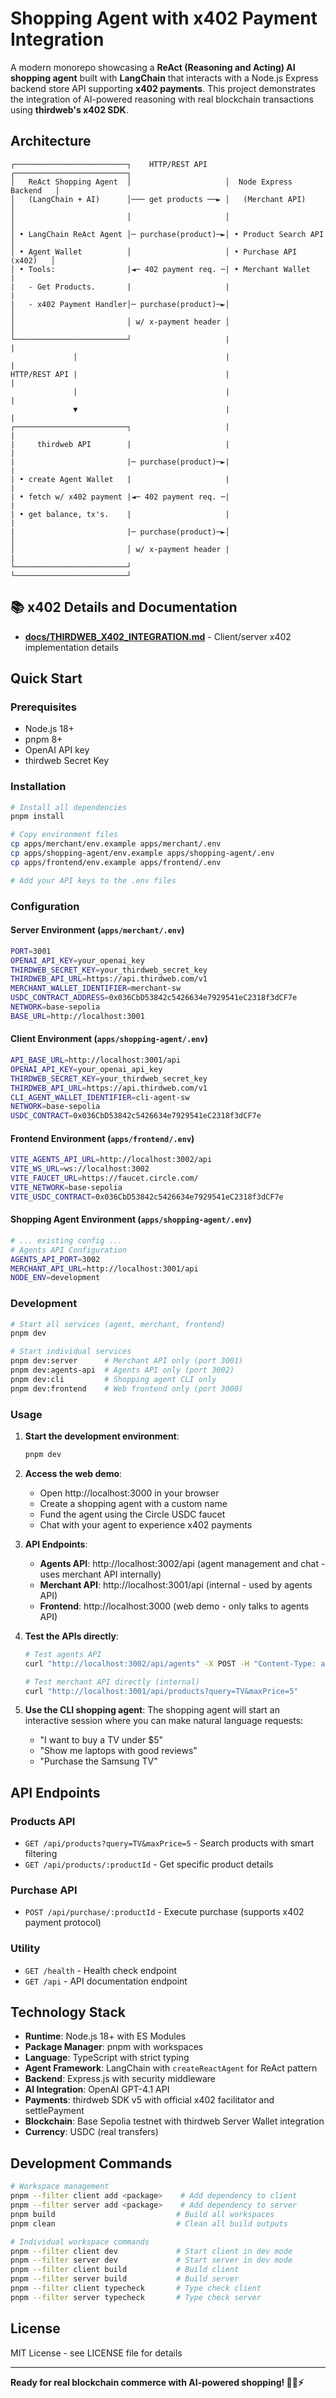 # Shopping Agent with x402 Payment Integration

A modern monorepo showcasing a **ReAct (Reasoning and Acting) AI shopping agent** built with **LangChain** that interacts with a Node.js Express backend store API supporting **x402 payments**. This project demonstrates the integration of AI-powered reasoning with real blockchain transactions using **thirdweb's x402 SDK**.

## Architecture

```
┌─────────────────────────┐    HTTP/REST API    ┌─────────────────────────┐
│   ReAct Shopping Agent  │                     │  Node Express Backend   │
│   (LangChain + AI)      │─── get products ──► │   (Merchant API)        │
│                         │                     │                         │
│ • LangChain ReAct Agent │─ purchase(product)─►│ • Product Search API    │
│ • Agent Wallet          │                     │ • Purchase API (x402)   │
│ • Tools:                |◄─ 402 payment req. ─| • Merchant Wallet       | 
|   - Get Products.       |                     |                         |
|   - x402 Payment Handler│─ purchase(product)─►│                         │
│                         │ w/ x-payment header │                         │
└─────────────────────────┘                     |                         |
              |                                 |                         |
HTTP/REST API |                                 |                         |
              |                                 |                         | 
              ▼                                 |                         |
┌─────────────────────────┐                     |                         | 
|     thirdweb API        |                     |                         |
|                         |─ purchase(product)─►|                         |
| • create Agent Wallet   |                     |                         |
| • fetch w/ x402 payment |◄─ 402 payment req. ─|                         |
| • get balance, tx's.    |                     |                         |
|                         |─ purchase(product)─►│                         │
│                         │ w/ x-payment header |                         |
└─────────────────────────┘                     └─────────────────────────┘
```
## 📚 x402 Details and Documentation

- **[docs/THIRDWEB_X402_INTEGRATION.md](./docs/THIRDWEB_X402_INTEGRATION.md)** - Client/server x402 implementation details

## Quick Start

### Prerequisites

- Node.js 18+
- pnpm 8+
- OpenAI API key
- thirdweb Secret Key

### Installation

```bash
# Install all dependencies
pnpm install

# Copy environment files
cp apps/merchant/env.example apps/merchant/.env
cp apps/shopping-agent/env.example apps/shopping-agent/.env
cp apps/frontend/env.example apps/frontend/.env

# Add your API keys to the .env files
```

### Configuration

#### Server Environment (`apps/merchant/.env`)
```bash
PORT=3001
OPENAI_API_KEY=your_openai_key
THIRDWEB_SECRET_KEY=your_thirdweb_secret_key
THIRDWEB_API_URL=https://api.thirdweb.com/v1
MERCHANT_WALLET_IDENTIFIER=merchant-sw
USDC_CONTRACT_ADDRESS=0x036CbD53842c5426634e7929541eC2318f3dCF7e
NETWORK=base-sepolia
BASE_URL=http://localhost:3001
```

#### Client Environment (`apps/shopping-agent/.env`)
```bash
API_BASE_URL=http://localhost:3001/api
OPENAI_API_KEY=your_openai_api_key
THIRDWEB_SECRET_KEY=your_thirdweb_secret_key
THIRDWEB_API_URL=https://api.thirdweb.com/v1
CLI_AGENT_WALLET_IDENTIFIER=cli-agent-sw
NETWORK=base-sepolia
USDC_CONTRACT=0x036CbD53842c5426634e7929541eC2318f3dCF7e
```

#### Frontend Environment (`apps/frontend/.env`)
```bash
VITE_AGENTS_API_URL=http://localhost:3002/api
VITE_WS_URL=ws://localhost:3002
VITE_FAUCET_URL=https://faucet.circle.com/
VITE_NETWORK=base-sepolia
VITE_USDC_CONTRACT=0x036CbD53842c5426634e7929541eC2318f3dCF7e
```

#### Shopping Agent Environment (`apps/shopping-agent/.env`)
```bash
# ... existing config ...
# Agents API Configuration
AGENTS_API_PORT=3002
MERCHANT_API_URL=http://localhost:3001/api
NODE_ENV=development
```

### Development

```bash
# Start all services (agent, merchant, frontend)
pnpm dev

# Start individual services
pnpm dev:server      # Merchant API only (port 3001)
pnpm dev:agents-api  # Agents API only (port 3002)
pnpm dev:cli         # Shopping agent CLI only
pnpm dev:frontend    # Web frontend only (port 3000)
```

### Usage

1. **Start the development environment**:
   ```bash
   pnpm dev
   ```

2. **Access the web demo**:
   - Open http://localhost:3000 in your browser
   - Create a shopping agent with a custom name
   - Fund the agent using the Circle USDC faucet
   - Chat with your agent to experience x402 payments

3. **API Endpoints**:
   - **Agents API**: http://localhost:3002/api (agent management and chat - uses merchant API internally)
   - **Merchant API**: http://localhost:3001/api (internal - used by agents API)
   - **Frontend**: http://localhost:3000 (web demo - only talks to agents API)

4. **Test the APIs directly**:
   ```bash
   # Test agents API
   curl "http://localhost:3002/api/agents" -X POST -H "Content-Type: application/json" -d '{"name":"TestAgent"}'
   
   # Test merchant API directly (internal)
   curl "http://localhost:3001/api/products?query=TV&maxPrice=5"
   ```

4. **Use the CLI shopping agent**:
   The shopping agent will start an interactive session where you can make natural language requests:
   - "I want to buy a TV under $5"
   - "Show me laptops with good reviews"  
   - "Purchase the Samsung TV"

## API Endpoints

### Products API
- `GET /api/products?query=TV&maxPrice=5` - Search products with smart filtering
- `GET /api/products/:productId` - Get specific product details

### Purchase API
- `POST /api/purchase/:productId` - Execute purchase (supports x402 payment protocol)

### Utility
- `GET /health` - Health check endpoint
- `GET /api` - API documentation endpoint

## Technology Stack

- **Runtime**: Node.js 18+ with ES Modules
- **Package Manager**: pnpm with workspaces  
- **Language**: TypeScript with strict typing
- **Agent Framework**: LangChain with `createReactAgent` for ReAct pattern
- **Backend**: Express.js with security middleware
- **AI Integration**: OpenAI GPT-4.1 API
- **Payments**: thirdweb SDK v5 with official x402 facilitator and settlePayment
- **Blockchain**: Base Sepolia testnet with thirdweb Server Wallet integration
- **Currency**: USDC (real transfers)

## Development Commands

```bash
# Workspace management
pnpm --filter client add <package>    # Add dependency to client
pnpm --filter server add <package>    # Add dependency to server
pnpm build                           # Build all workspaces
pnpm clean                           # Clean all build outputs

# Individual workspace commands
pnpm --filter client dev             # Start client in dev mode
pnpm --filter server dev             # Start server in dev mode
pnpm --filter client build           # Build client
pnpm --filter server build           # Build server
pnpm --filter client typecheck       # Type check client
pnpm --filter server typecheck       # Type check server
```

## License

MIT License - see LICENSE file for details

---

**Ready for real blockchain commerce with AI-powered shopping! 🤖💎⚡**